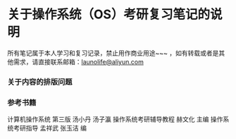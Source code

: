 # 关于操作系统（OS）考研复习笔记的说明

所有笔记属于本人学习和复习记录，禁止用作商业用途~~~ ，如有转载或者是其他需求，请直接联系邮箱：launolife@aliyun.com

### 关于内容的排版问题



### 参考书籍
计算机操作系统 第三版 汤小丹 汤子瀛
操作系统考研辅导教程 赫文化 主编
操作系统考研指导 孟祥武 张玉洁 编

